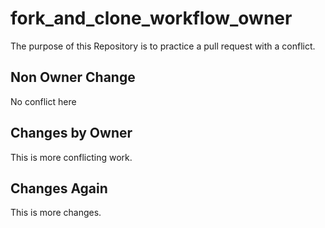 # fork_and_clone_workflow_owner
The purpose of this Repository is to practice a pull request with a conflict.

## Non Owner Change
No conflict here

## Changes by Owner
This is more conflicting work.

## Changes Again
This is more changes.
